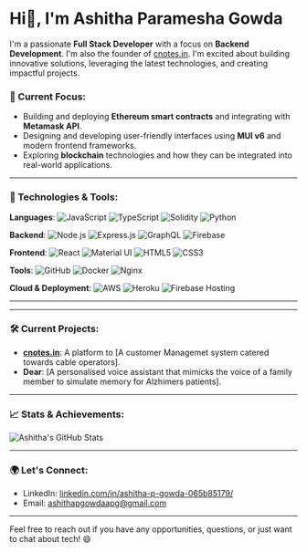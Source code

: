 # Hi👋, I'm Ashitha Paramesha Gowda

I'm a passionate **Full Stack Developer** with a focus on **Backend Development**. I'm also the founder of [cnotes.in](https://cnotes.in). I'm excited about building innovative solutions, leveraging the latest technologies, and creating impactful projects.

### 🚀 Current Focus:
- Building and deploying **Ethereum smart contracts** and integrating with **Metamask API**.
- Designing and developing user-friendly interfaces using **MUI v6** and modern frontend frameworks.
- Exploring **blockchain** technologies and how they can be integrated into real-world applications.

---


### 🔧 Technologies & Tools:

**Languages**:
![JavaScript](https://img.shields.io/badge/JavaScript-F7DF1E?style=for-the-badge&logo=javascript&logoColor=black)
![TypeScript](https://img.shields.io/badge/TypeScript-3178C6?style=for-the-badge&logo=typescript&logoColor=white)
![Solidity](https://img.shields.io/badge/Solidity-363636?style=for-the-badge&logo=solidity&logoColor=white)
![Python](https://img.shields.io/badge/Python-3776AB?style=for-the-badge&logo=python&logoColor=white)

**Backend**:
![Node.js](https://img.shields.io/badge/Node.js-339933?style=for-the-badge&logo=node.js&logoColor=white)
![Express.js](https://img.shields.io/badge/Express.js-000000?style=for-the-badge&logo=express&logoColor=white)
![GraphQL](https://img.shields.io/badge/GraphQL-E10098?style=for-the-badge&logo=graphql&logoColor=white)
![Firebase](https://img.shields.io/badge/Firebase-FFCA28?style=for-the-badge&logo=firebase&logoColor=black)

**Frontend**:
![React](https://img.shields.io/badge/React-61DAFB?style=for-the-badge&logo=react&logoColor=black)
![Material UI](https://img.shields.io/badge/Material_UI-007FFF?style=for-the-badge&logo=material-ui&logoColor=white)
![HTML5](https://img.shields.io/badge/HTML5-E34F26?style=for-the-badge&logo=html5&logoColor=white)
![CSS3](https://img.shields.io/badge/CSS3-1572B6?style=for-the-badge&logo=css3&logoColor=white)

**Tools**:
![GitHub](https://img.shields.io/badge/GitHub-181717?style=for-the-badge&logo=github&logoColor=white)
![Docker](https://img.shields.io/badge/Docker-2496ED?style=for-the-badge&logo=docker&logoColor=white)
![Nginx](https://img.shields.io/badge/Nginx-009639?style=for-the-badge&logo=nginx&logoColor=white)

**Cloud & Deployment**:
![AWS](https://img.shields.io/badge/AWS-232F3E?style=for-the-badge&logo=amazonaws&logoColor=white)
![Heroku](https://img.shields.io/badge/Heroku-430098?style=for-the-badge&logo=heroku&logoColor=white)
![Firebase Hosting](https://img.shields.io/badge/Firebase_Hosting-FFCA28?style=for-the-badge&logo=firebase&logoColor=black)

---

---

### 🛠️ Current Projects:

- [**cnotes.in**](https://cnotes.in): A platform to [A customer Managemet system catered towards cable operators].
- **Dear**: [A personalised voice assistant that mimicks the voice of a family member to simulate memory for Alzhimers patients].

---

### 📈 Stats & Achievements:

![Ashitha's GitHub Stats](https://github-readme-stats.vercel.app/api?username=ashithagowda&show_icons=true&hide_title=true&count_private=true&hide=prs&theme=radical)

---

### 🌍 Let's Connect:
- LinkedIn: [linkedin.com/in/ashitha-p-gowda-065b85179/](https://linkedin.com/in/ashitha-p-gowda-065b85179/)
- Email: [ashithapgowdaapg@gmail.com](mailto:ashithapgowdaapg@gmail.com)

---

Feel free to reach out if you have any opportunities, questions, or just want to chat about tech! 😄
